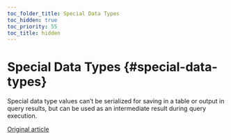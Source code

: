 ```yaml
---
toc_folder_title: Special Data Types
toc_hidden: true
toc_priority: 55
toc_title: hidden
---
```


# Special Data Types {#special-data-types}

Special data type values can’t be serialized for saving in a table or output in query results, but can be used as an intermediate result during query execution.

[Original article](https://clickhouse.com/docs/en/data_types/special_data_types/) <!--hide-->

